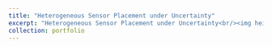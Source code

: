 ```yaml
---
title: "Heterogeneous Sensor Placement under Uncertainty"
excerpt: "Heterogeneous Sensor Placement under Uncertainty<br/><img height= '1in' src='/images/sp.jpeg'>"
collection: portfolio
---
```


<!-- This is an item in your portfolio. It can be have images or nice text. If you name the file .md, it will be parsed as markdown. If you name the file .html, it will be parsed as HTML.  -->
